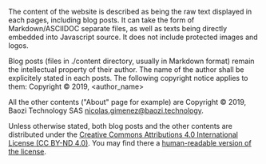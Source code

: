 The content of the website is described as being the raw text displayed in each pages, including blog posts.
It can take the form of Markdown/ASCIIDOC separate files, as well as texts being directly embedded into Javascript source.
It does not include protected images and logos.

Blog posts (files in ./content directory, usually in Markdown format) 
remain the intellectual property of their author. The name of the author shall be explicitely stated in each posts.
The following copyright notice applies to them:
Copyright © 2019, <author_name>

All the other contents ("About" page for example) are Copyright © 2019, Baozi Technology SAS <nicolas.gimenez@baozi.technology>.

Unless otherwise stated, both blog posts and the other contents are distributed under the [Creative Commons Attributions 4.0 International License (CC BY-ND 4.0)](https://creativecommons.org/licenses/by/4.0/legalcode).
You may find there a [human-readable version of the license](https://creativecommons.org/licenses/by/4.0/deed.en).
